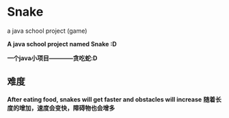 # Snake
a java school project (game)  
  
    
    
**A java school project named Snake :D**  

**一个java小项目————贪吃蛇:D**

## 难度 
**After eating food, snakes will get faster and obstacles will increase**
**随着长度的增加，速度会变快，障碍物也会增多**
